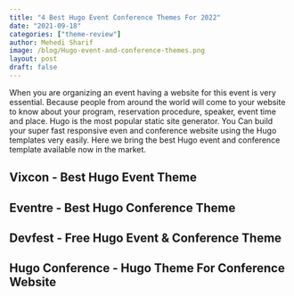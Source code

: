```yaml
---
title: "4 Best Hugo Event Conference Themes For 2022"
date: "2021-09-18"
categories: ["theme-review"]
author: Mehedi Sharif
image: /blog/Hugo-event-and-conference-themes.png
layout: post
draft: false
---
```


When you are organizing an event having a website for this event is very essential. Because people from around the world will come to your website to know about your program, reservation procedure, speaker, event time and place. Hugo is the most popular static site generator. You Can build your super fast responsive even and conference website using the Hugo templates very easily. Here we bring the best Hugo event and conference template available now in the market.

## Vixcon - Best Hugo Event Theme

<Mockup src="/blog/vixcon.png" alt="vixcon hugo theme"/>

<Download href="/products/vixcon/"/>
<Demo href="https://demo.gethugothemes.com/vixcon/"/>

## Eventre - Best Hugo Conference Theme

<Mockup src="/blog/eventre.png" alt="eventre hugo theme"/>

<Download href="/products/eventre/"/>
<Demo href="https://demo.gethugothemes.com/eventre/"/>

## Devfest - Free Hugo Event & Conference Theme

<Mockup src="/blog/devfest.png" alt="devfest hugo theme"/>

<Download href="https://github.com/GDGToulouse/devfest-theme-hugo"/>
<Demo href="https://2019.devfesttoulouse.fr/"/>

## Hugo Conference - Hugo Theme For Conference Website

<Mockup src="/blog/conference.png" alt="conference hugo theme"/>

<Download href="https://github.com/jweslley/hugo-conference"/>
<Demo href="https://jweslley.github.io/hugo-conference/"/>

<Bundle/>
